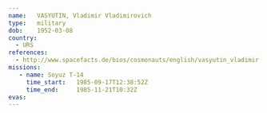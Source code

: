 ```yaml
---
name:	VASYUTIN, Vladimir Vladimirovich 
type:	military
dob:	1952-03-08
country:
  - URS
references:
  - http://www.spacefacts.de/bios/cosmonauts/english/vasyutin_vladimir.htm
missions:
   - name: Soyuz T-14
     time_start:   1985-09-17T12:38:52Z
     time_end:     1985-11-21T10:32Z
evas:
---
```

